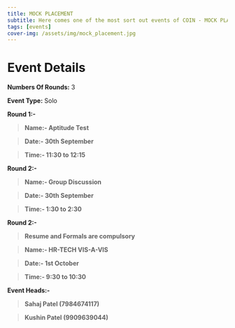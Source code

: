 ```yaml
---
title: MOCK PLACEMENT 
subtitle: Here comes one of the most sort out events of COIN - MOCK PLACEMENT
tags: [events]
cover-img: /assets/img/mock_placement.jpg
---
```



# Event Details

**Numbers Of Rounds:** 3

**Event Type:** Solo

**Round 1:-**

   > **Name:- Aptitude Test**
  
   > **Date:- 30th September**
  
   > **Time:- 11:30 to 12:15**

**Round 2:-**
  
   > **Name:-  Group Discussion**
  
   > **Date:- 30th September**
  
   > **Time:- 1:30 to 2:30**

**Round 2:-**

   > **Resume and Formals are compulsory**

   > **Name:-  HR-TECH VIS-A-VIS**
  
   > **Date:- 1st October**
  
   > **Time:- 9:30 to 10:30**

**Event Heads:-**

   > **Sahaj Patel (7984674117)**
   
   > **Kushin Patel (9909639044)**
